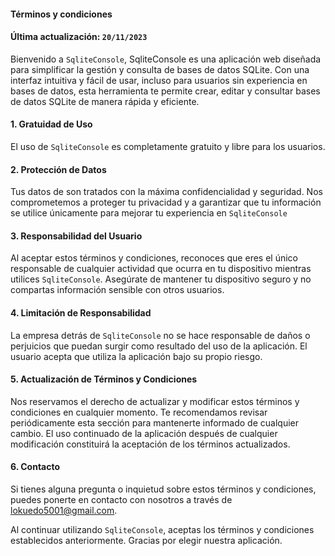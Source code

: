#### Términos y condiciones
#### Última actualización: `20/11/2023`

Bienvenido a `SqliteConsole`, SqliteConsole es una aplicación web diseñada para simplificar la gestión y consulta de bases de datos SQLite. Con una interfaz intuitiva y fácil de usar, incluso para usuarios sin experiencia en bases de datos, esta herramienta te permite crear, editar y consultar bases de datos SQLite de manera rápida y eficiente.

#### 1. Gratuidad de Uso

El uso de `SqliteConsole` es completamente gratuito y libre para los usuarios.

#### 2. Protección de Datos

Tus datos de son tratados con la máxima confidencialidad y seguridad. Nos comprometemos a proteger tu privacidad y a garantizar que tu información se utilice únicamente para mejorar tu experiencia en `SqliteConsole`

#### 3. Responsabilidad del Usuario

Al aceptar estos términos y condiciones, reconoces que eres el único responsable de cualquier actividad que ocurra en tu dispositivo mientras utilices `SqliteConsole`. Asegúrate de mantener tu dispositivo seguro y no compartas información sensible con otros usuarios.

#### 4. Limitación de Responsabilidad

La empresa detrás de `SqliteConsole` no se hace responsable de daños o perjuicios que puedan surgir como resultado del uso de la aplicación. El usuario acepta que utiliza la aplicación bajo su propio riesgo.

#### 5. Actualización de Términos y Condiciones

Nos reservamos el derecho de actualizar y modificar estos términos y condiciones en cualquier momento. Te recomendamos revisar periódicamente esta sección para mantenerte informado de cualquier cambio. El uso continuado de la aplicación después de cualquier modificación constituirá la aceptación de los términos actualizados.

#### 6. Contacto

Si tienes alguna pregunta o inquietud sobre estos términos y condiciones, puedes ponerte en contacto con nosotros a través de lokuedo5001@gmail.com.

Al continuar utilizando `SqliteConsole`, aceptas los términos y condiciones establecidos anteriormente. Gracias por elegir nuestra aplicación.